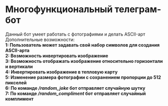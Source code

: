 <h1>Многофункциональный телеграм-бот</h1>
<div>Данный бот умеет работать с фотографиями и делать ASCII-арт</div>
<div>Дополнительные возможности:<br>
    <b>1: Пользователь может задавать свой набор символов для создания ASCII-арта</b>
    <br>
    <b>2: Возможность инвертировать изображение</b>
    <br>
    <b>3: Возможность отображать изображение относительно горизонтали и вертикали</b>
    <br>
    <b>4: Инвертировать изображение в тепловую карту</b>
    <br>
    <b>5: Изменение размера фотографии с сохранением пропорции до 512 пикселей</b>
    <br>
    <b>6: По команде <em>/random_joke</em> бот отправляет случайную шутку</b>
    <br>
    <b>7: По команде <em>/random_compliment</em> бот отправляет случайный комплимент</b>
    <br>
</div>
